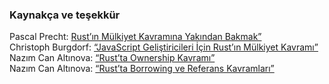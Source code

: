 ### Kaynakça ve teşekkür

Pascal Precht: [Rust’ın Mülkiyet Kavramına Yakından Bakmak”](https://blog.thoughtram.io/ownership-in-rust/)  
Christoph Burgdorf: [“JavaScript Geliştiricileri İçin Rust’ın Mülkiyet Kavramı”](https://blog.thoughtram.io/rust/2015/05/11/rusts-ownership-model-for-javascript-developers.html)  
Nazım Can Altınova: [“Rust’ta Ownership Kavramı”](https://canaltinova.com/blog/posts/rustta-ownership-kavrami/)  
Nazım Can Altınova: [“Rust’ta Borrowing ve Referans Kavramları”](https://canaltinova.com/blog/posts/rustta-borrowing-ve-referans-kavramlari/)
